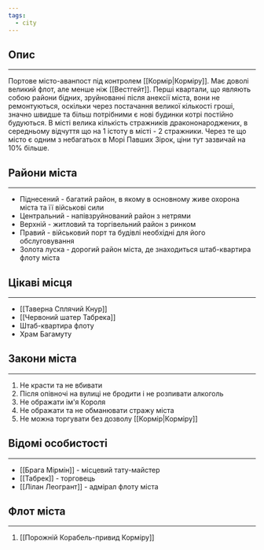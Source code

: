 ```yaml
---
tags:
  - city
---
```

## Опис
---
Портове місто-аванпост під контролем [[Кормір|Корміру]]. Має доволі великий флот, але менше ніж [[Вестгейт]]. Перші квартали, що являють собою райони бідних, зруйнованні після анексії міста, вони не ремонтуються, оскільки через постачання великої кількості гроші, значно швидше та більш потрібними є нові будинки котрі постійно будуються. В місті велика кількість стражників дракононароджених, в середньому відчуття що на 1 істоту в місті - 2 стражники. Через те що місто є одним з небагатьох в Морі Павших Зірок, ціни тут зазвичай на 10% більше.  

## Райони міста
---
- Піднесений - багатий район, в якому в основному живе охорона міста та її військові сили  
- Центральний - напівзруйнований район з нетрями  
- Верхній - житловий та торгівельний район з ринком  
- Правий - військовий порт та будівлі необхідні для його обслуговування  
- Золота луска - дорогий район міста, де знаходиться штаб-квартира флоту міста  
## Цікаві місця
---
- [[Таверна Сплячий Кнур]]  
- [[Червоний шатер Табрека]]  
- Штаб-квартира флоту  
- Храм Багамуту  

## Закони міста
---
1. Не красти та не вбивати  
2. Після опівночі на вулиці не бродити і не розпивати алкоголь  
3. Не ображати ім'я Короля  
4. Не ображати та не обманювати стражу міста  
5. Не можна торгувати без дозволу [[Кормір|Корміру]]  

## Відомі особистості
---
- [[Брага Мірмін]] - місцевий тату-майстер  
- [[Табрек]] - торговець  
- [[Лілан Леогрант]] - адмірал флоту міста  

## Флот міста
---
1. [[Порожній Корабель-привид Корміру]]